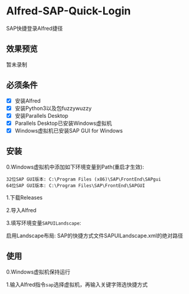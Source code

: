 # Alfred-SAP-Quick-Login
SAP快捷登录Alfred捷径

## 效果预览
暂未录制


## 必须条件
- [X] 安装Alfred
- [X] 安装Python3以及包fuzzywuzzy
- [X] 安装Parallels Desktop
- [X] Parallels Desktop已安装Windows虚拟机
- [X] Windows虚拟机已安装SAP GUI for Windows

## 安装
0.Windows虚拟机中添加如下环境变量到Path(重启才生效):
```
32位SAP GUI版本: C:\Program Files (x86)\SAP\FrontEnd\SAPgui
64位SAP GUI版本: C:\Program Files\SAP\FrontEnd\SAPGUI
```

1.下载Releases

2.导入Alfred

3.填写环境变量`SAPUILandscape`:

启用Landscape布局: SAP的快捷方式文件SAPUILandscape.xml的绝对路径

## 使用
0.Windows虚拟机保持运行

1.输入Alfred指令`sap`选择虚拟机，再输入关键字筛选快捷方式
